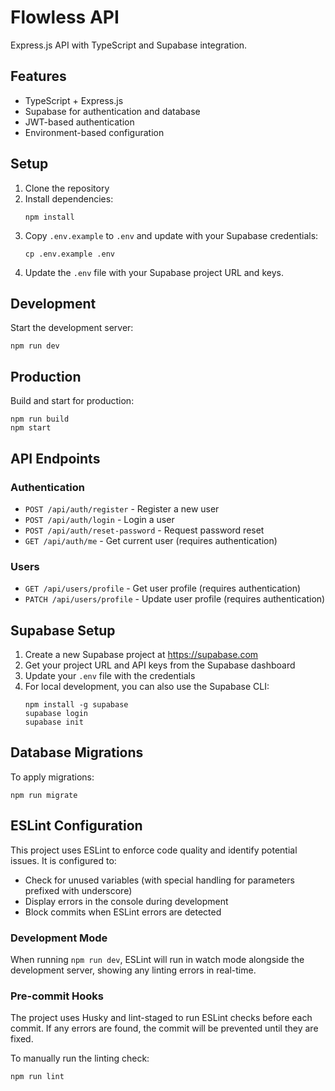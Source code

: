 # Flowless API

Express.js API with TypeScript and Supabase integration.

## Features

- TypeScript + Express.js
- Supabase for authentication and database
- JWT-based authentication
- Environment-based configuration

## Setup

1. Clone the repository
2. Install dependencies:
   ```
   npm install
   ```
3. Copy `.env.example` to `.env` and update with your Supabase credentials:
   ```
   cp .env.example .env
   ```
4. Update the `.env` file with your Supabase project URL and keys.

## Development

Start the development server:

```
npm run dev
```

## Production

Build and start for production:

```
npm run build
npm start
```

## API Endpoints

### Authentication

- `POST /api/auth/register` - Register a new user
- `POST /api/auth/login` - Login a user
- `POST /api/auth/reset-password` - Request password reset
- `GET /api/auth/me` - Get current user (requires authentication)

### Users

- `GET /api/users/profile` - Get user profile (requires authentication)
- `PATCH /api/users/profile` - Update user profile (requires authentication)

## Supabase Setup

1. Create a new Supabase project at https://supabase.com
2. Get your project URL and API keys from the Supabase dashboard
3. Update your `.env` file with the credentials
4. For local development, you can also use the Supabase CLI:
   ```
   npm install -g supabase
   supabase login
   supabase init
   ```

## Database Migrations

To apply migrations:

```
npm run migrate
```

## ESLint Configuration

This project uses ESLint to enforce code quality and identify potential issues. It is configured to:

- Check for unused variables (with special handling for parameters prefixed with underscore)
- Display errors in the console during development
- Block commits when ESLint errors are detected

### Development Mode

When running `npm run dev`, ESLint will run in watch mode alongside the development server, showing any linting errors in real-time.

### Pre-commit Hooks

The project uses Husky and lint-staged to run ESLint checks before each commit. If any errors are found, the commit will be prevented until they are fixed.

To manually run the linting check:

```
npm run lint
```
